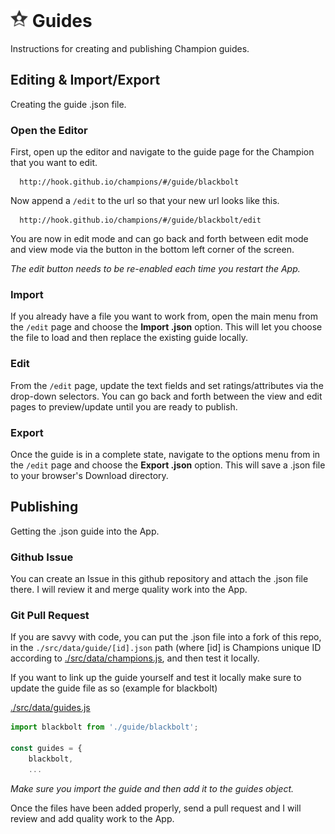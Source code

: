 # [<img src="dev/images/icon.png" width="28" height="28" alt="Icon">](#-guides) Guides

Instructions for creating and publishing Champion guides.

## Editing & Import/Export

  Creating the guide .json file.

### Open the Editor

  First, open up the editor and navigate to the guide page for the Champion that you want to edit.

```
  http://hook.github.io/champions/#/guide/blackbolt
```

Now append a `/edit` to the url so that your new url looks like this.

```
  http://hook.github.io/champions/#/guide/blackbolt/edit
```

You are now in edit mode and can go back and forth between edit mode and view mode via the
button in the bottom left corner of the screen.

*The edit button needs to be re-enabled each time you restart the App.* 

### Import

If you already have a file you want to work from, open the main menu from the `/edit`
page and choose the **Import .json** option. This will let you choose the file to load
and then replace the existing guide locally.

### Edit

From the `/edit` page, update the text fields and set ratings/attributes via the drop-down
selectors. You can go back and forth between the view and edit pages to preview/update until
you are ready to publish.

### Export

Once the guide is in a complete state, navigate to the options menu from in the `/edit` page
and choose the **Export .json** option. This will save a .json file to your browser's
Download directory.

## Publishing

Getting the .json guide into the App.

### Github Issue

You can create an Issue in this github repository and attach the .json file there. I will
review it and merge quality work into the App.

### Git Pull Request

If you are savvy with code, you can put the .json file into a fork of this repo, in the
`./src/data/guide/[id].json` path (where [id] is Champions unique ID according to
[./src/data/champions.js](src/data/champions.js), and then test it locally.
 
If you want to link up the guide yourself and test it locally make sure to update the guide
file as so (example for blackbolt)

[./src/data/guides.js](src/data/guides.js)
```javascript
import blackbolt from './guide/blackbolt';

const guides = {
    blackbolt,
    ...
```
*Make sure you import the guide and then add it to the guides object.*

Once the files have been added properly, send a pull request and I will review and add
quality work to the App.